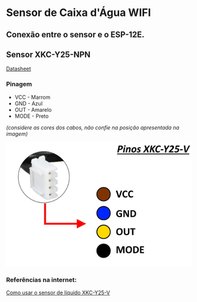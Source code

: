 # Sensor de Caixa d'Água WIFI

## Conexão entre o sensor e o ESP-12E.


## Sensor XKC-Y25-NPN

[Datasheet](docs/XKCY25T12V-Datasheet.pdf)

### Pinagem

- VCC - Marrom
- GND - Azul
- OUT - Amarelo
- MODE - Preto

*(considere as cores dos cabos, não confie na posição apresentada na imagem)*

![docs/img.png](docs/img.png)

### Referências na internet:

[Como usar o sensor de líquido XKC-Y25-V](https://www.arduinoecia.com.br/como-usar-sensor-de-liquido-xkc-y25-arduino/)